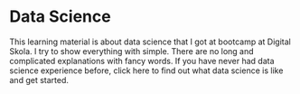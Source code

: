 <h1> Data Science </h1>

<p>
This learning material is about data science that I got at bootcamp at Digital Skola. 
I try to show everything with simple. 
There are no long and complicated explanations with fancy words. 
If you have never had data science experience before, click here to find out what data science is like and get started.
</p>
